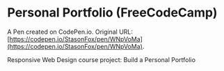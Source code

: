 # Personal Portfolio (FreeCodeCamp)

A Pen created on CodePen.io. Original URL: [https://codepen.io/StasonFox/pen/WNpVoMa](https://codepen.io/StasonFox/pen/WNpVoMa).

Responsive Web Design course project: Build a Personal Portfolio
